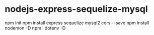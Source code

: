 # nodejs-express-sequelize-mysql

npm init
npm install express sequelize mysql2 cors --save
npm install nodemon -D
npm i dotenv -D

